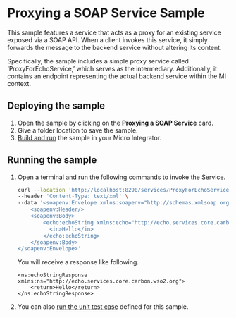 # Proxying a SOAP Service Sample

This sample features a service that acts as a proxy for an existing service exposed via a SOAP API. When a client invokes this service, it simply forwards the message to the backend service without altering its content.

Specifically, the sample includes a simple proxy service called ‘ProxyForEchoService,’ which serves as the intermediary. Additionally, it contains an endpoint representing the actual backend service within the MI context.

## Deploying the sample

1.  Open the sample by clicking on the **Proxying a SOAP Service** card.
2.  Give a folder location to save the sample.
3.  [Build and run]({{base_path}}/develop/deploy-artifacts#build-and-run) the sample in your Micro Integrator.

## Running the sample

1.  Open a terminal and run the following commands to invoke the Service.

    ```bash
    curl --location 'http://localhost:8290/services/ProxyForEchoService' \
    --header 'Content-Type: text/xml' \
    --data '<soapenv:Envelope xmlns:soapenv="http://schemas.xmlsoap.org/soap/envelope/">
        <soapenv:Header/>
        <soapenv:Body>
            <echo:echoString xmlns:echo="http://echo.services.core.carbon.wso2.org">
              <in>Hello</in>
            </echo:echoString>
        </soapenv:Body>
    </soapenv:Envelope>' 
    ```

    You will receive a response like following.

    ```
    <ns:echoStringResponse xmlns:ns="http://echo.services.core.carbon.wso2.org">
        <return>Hello</return>
    </ns:echoStringResponse>
    ```

2.  You can also [run the unit test case]({{base_path}}/develop/creating-unit-test-suite/#run-unit-test-suite) defined for this sample.
